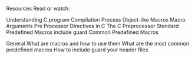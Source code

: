 Resources
Read or watch:

Understanding C program Compilation Process
Object-like Macros
Macro Arguments
Pre Processor Directives in C
The C Preprocessor
Standard Predefined Macros
include guard
Common Predefined Macros




General
What are macros and how to use them
What are the most common predefined macros
How to include guard your header files
